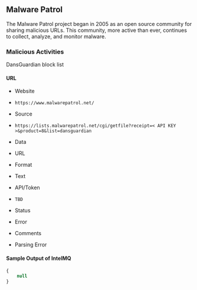 ## Malware Patrol 

The Malware Patrol project began in 2005 as an open source community for sharing
malicious URLs. This community, more active than ever, continues to collect,
analyze, and monitor malware.

### Malicious Activities

DansGuardian block list

#### URL
>
* Website
 - `https://www.malwarepatrol.net/`
* Source
 - `https://lists.malwarepatrol.net/cgi/getfile?receipt=< API KEY >&product=8&list=dansguardian`
* Data
 - URL
* Format
 - Text
* API/Token
 - `TBD`
* Status
 - Error
* Comments
 - Parsing Error

#### Sample Output of IntelMQ

```javascript
{
    null
}
```
